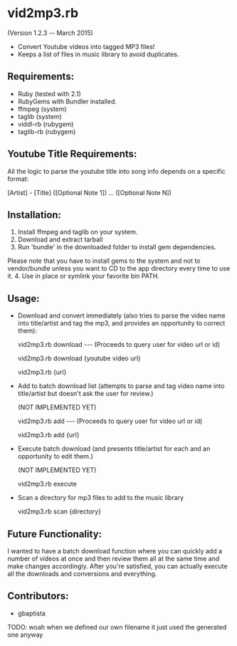 vid2mp3.rb
==========
(Version 1.2.3 -- March 2015)

* Convert Youtube videos into tagged MP3 files!
* Keeps a list of files in music library to avoid duplicates.

Requirements:
--------------

* Ruby (tested with 2.1)
* RubyGems with Bundler installed.
* ffmpeg (system)
* taglib (system)
* viddl-rb (rubygem)
* taglib-rb (rubygem)

Youtube Title Requirements:
---------------------------

All the logic to parse the youtube title into song info depends on a specific format:

[Artist] - [Title]  ([Optional Note 1]) ... ([Optional Note N])

Installation:
--------------

1. Install ffmpeg and taglib on your system.
2. Download and extract tarball
3. Run 'bundle' in the downloaded folder to install gem dependencies.

Please note that you have to install gems to the system and not to vendor/bundle unless you want to CD to the app directory every time to use it.
4. Use in place or symlink your favorite bin PATH.

Usage:
-------

* Download and convert immediately (also tries to parse the video name into title/artist and tag the mp3, and provides an opportunity to correct them):

  vid2mp3.rb download --- (Proceeds to query user for video url or id)

  vid2mp3.rb download {youtube video url}

  vid2mp3.rb {url}

* Add to batch download list (attempts to parse and tag video name into title/artist but doesn't ask the user for review.)

  (NOT IMPLEMENTED YET)

  vid2mp3.rb add --- (Proceeds to query user for video url or id)

  vid2mp3.rb add {url}

* Execute batch download (and presents title/artist for each and an opportunity to edit them.)

  (NOT IMPLEMENTED YET)

  vid2mp3.rb execute

* Scan a directory for mp3 files to add to the music library

  vid2mp3.rb scan {directory}

Future Functionality:
----------------------
I wanted to have a batch download function where you can quickly add a number of videos at once and then review them all at the same time and make changes accordingly. After you're satisfied, you can actually execute all the downloads and conversions and everything.

Contributors:
--------------

* gbaptista


TODO:
woah when we defined our own filename it just used the generated one anyway
